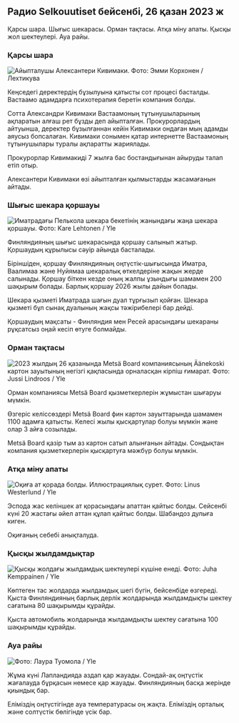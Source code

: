 ## Радио Selkouutiset бейсенбі, 26 қазан 2023 ж

Қарсы шара. Шығыс шекарасы. Орман тақтасы. Атқа міну апаты. Қысқы жол шектеулері. Ауа райы.

### Қарсы шара

![Айыпталушы Алексантери Кивимаки. Фото: Эмми Корхонен / Лехтикува](https://images.cdn.yle.fi/image/upload/c_crop,h_2875,w_5112,x_0,y_568/ar_1.777777777777777,c_fill,g_faces5_01w,c_fill,g_faces5_01d,q_auto:eco/f_auto/fl_lossy/v1698305049/39-1191484653a13e7df175)

Кеңседегі деректердің бұзылуына қатысты сот процесі басталды. Вастаамо адамдарға психотерапия беретін компания болды.

Сотта Александри Кивимаки Вастаамоның тұтынушыларының ақпаратын алғаш рет бұзды деп айыпталған. Прокурорлардың айтуынша, деректер бұзылғаннан кейін Кивимаки ондаған мың адамды аяусыз бопсалаған. Кивимаки сонымен қатар интернетте Вастаамоның тұтынушылары туралы ақпаратты жариялады.

Прокурорлар Кивимакиді 7 жылға бас бостандығынан айыруды талап етіп отыр.

Алексантери Кивимаки өзі айыпталған қылмыстарды жасамағанын айтады.

### Шығыс шекара қоршауы

![Иматрадағы Пелькола шекара бекетінің жанындағы жаңа шекара қоршауы. Фото: Kare Lehtonen / Yle](https://images.cdn.yle.fi/image/upload/c_crop,h_2243,w_3993,x_0,y_0/ar_1.777777777777777,c_fill,g_faces,h_120,h_620/w/q_auto:eco/f_auto/fl_lossy/v1698323397/39-1191724653a55b2a04b0)

Финляндияның шығыс шекарасында қоршау салынып жатыр. Қоршаудың құрылысы сәуір айында басталады.

Біріншіден, қоршау Финляндияның оңтүстік-шығысында Иматра, Ваалимаа және Нуйямаа шекаралық өткелдеріне жақын жерде салынады. Қоршау біткен кезде оның жалпы ұзындығы шамамен 200 шақырым болады. Барлық қоршау 2026 жылы дайын болады.

Шекара қызметі Иматрада шағын дуал тұрғызып қойған. Шекара қызметі бұл сынақ дуалының жақсы тәжірибелері бар дейді.

Қоршаудың мақсаты - Финляндия мен Ресей арасындағы шекараны рұқсатсыз оңай кесіп өтуге болмайды.

### Орман тақтасы

![2023 жылдың 26 қазанында Metsä Board компаниясының Äänekoski картон зауытының негізгі қақпасында орналасқан кірпіш ғимарат. Фото: Jussi Lindroos / Yle](https://images.cdn.yle.fi/image/upload/c_crop,h_2267,w_4031,x_0,y_0/ar_1.777777777777777,c_fill,g_faces,h_620,h_120.w/q_auto:eco/f_auto/fl_lossy/v1698319726/39-1191672653a4ca1724ad)

Орман компаниясы Metsä Board қызметкерлерін жұмыстан шығаруы мүмкін.

Өзгеріс келіссөздері Metsä Board фин картон зауыттарында шамамен 1100 адамға қатысты. Келесі жылы қысқартулар болуы мүмкін және олар 3 айға созылады.

Metsä Board қазір тым аз картон сатып алынғанын айтады. Сондықтан компания қызметкерлерін қысқартуға мәжбүр болуы мүмкін.

### Атқа міну апаты

![Оқиға ат қорада болды. Иллюстрациялық сурет. Фото: Linus Westerlund / Yle](https://images.cdn.yle.fi/image/upload/c_crop,h_3375,w_6000,x_0,y_387/ar_1.7777777777777777,c_fill,g_faces,h_10/dq_auto:eco/f_auto/fl_lossy/v1692692625/39-116023264e46d0e45030)

Эспода жас келіншек ат қорасындағы апаттан қайтыс болды. Сейсенбі күні 20 жастағы әйел аттан құлап қайтыс болды. Шабандоз дулыға киген.

Оқиғаның себебі анықталуда.

### Қысқы жылдамдықтар

![Қысқы жолдағы жылдамдық шектеулері күшіне енеді. Фото: Juha Kemppainen / Yle](https://images.cdn.yle.fi/image/upload/c_crop,h_2250,w_4000,x_0,y_0/ar_1.777777777777777,c_fill,g_faces,h_pr_610/d.q_auto:eco/f_auto/fl_lossy/v1603287400/39-7327705f903747751c2)

Көптеген тас жолдарда жылдамдық шегі бүгін, бейсенбіде өзгереді. Қыста Финляндияның барлық дерлік жолдарында жылдамдықты шектеу сағатына 80 шақырымды құрайды.

Қыста автомобиль жолдарында жылдамдықты шектеу сағатына 100 шақырымды құрайды.

### Ауа райы

![ Фото: Лаура Туомола / Yle](https://images.cdn.yle.fi/image/upload/c_crop,h_1080,w_1919,x_0,y_0/ar_1.777777777777777,c_fill,g_faces,w_12.0/s_pr.0/q_auto:eco/f_auto/fl_lossy/v1698292510/39-11913736539e2ff81a55)

Жұма күні Лапландияда аздап қар жауады. Сондай-ақ оңтүстік жағалауда бұрқасын немесе қар жауады. Финляндияның басқа жерінде қиындық бар.

Еліміздің оңтүстігінде ауа температурасы оң жақта. Еліміздің орталық және солтүстік бөлігінде үсік бар.